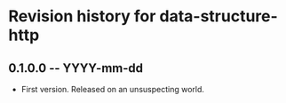 # Revision history for data-structure-http

## 0.1.0.0  -- YYYY-mm-dd

* First version. Released on an unsuspecting world.
